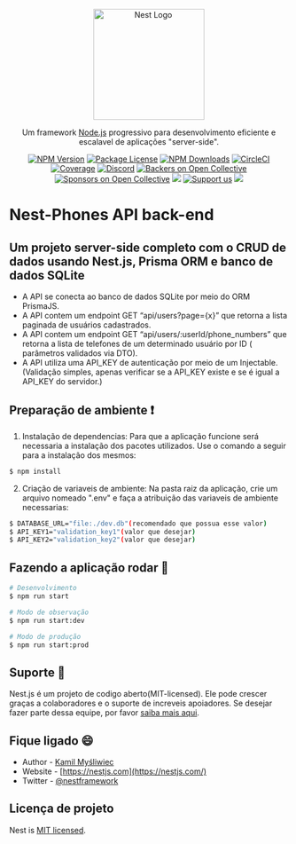 <p align="center">
  <a href="http://nestjs.com/" target="blank"><img src="https://nestjs.com/img/logo-small.svg" width="200" alt="Nest Logo" /></a>
</p>

  <p align="center">Um framework <a href="http://nodejs.org" target="_blank">Node.js</a> progressivo para desenvolvimento eficiente e escalavel de aplicações "server-side".</p>
    <p align="center">
<a href="https://www.npmjs.com/~nestjscore" target="_blank"><img src="https://img.shields.io/npm/v/@nestjs/core.svg" alt="NPM Version" /></a>
<a href="https://www.npmjs.com/~nestjscore" target="_blank"><img src="https://img.shields.io/npm/l/@nestjs/core.svg" alt="Package License" /></a>
<a href="https://www.npmjs.com/~nestjscore" target="_blank"><img src="https://img.shields.io/npm/dm/@nestjs/common.svg" alt="NPM Downloads" /></a>
<a href="https://circleci.com/gh/nestjs/nest" target="_blank"><img src="https://img.shields.io/circleci/build/github/nestjs/nest/master" alt="CircleCI" /></a>
<a href="https://coveralls.io/github/nestjs/nest?branch=master" target="_blank"><img src="https://coveralls.io/repos/github/nestjs/nest/badge.svg?branch=master#9" alt="Coverage" /></a>
<a href="https://discord.gg/G7Qnnhy" target="_blank"><img src="https://img.shields.io/badge/discord-online-brightgreen.svg" alt="Discord"/></a>
<a href="https://opencollective.com/nest#backer" target="_blank"><img src="https://opencollective.com/nest/backers/badge.svg" alt="Backers on Open Collective" /></a>
<a href="https://opencollective.com/nest#sponsor" target="_blank"><img src="https://opencollective.com/nest/sponsors/badge.svg" alt="Sponsors on Open Collective" /></a>
  <a href="https://paypal.me/kamilmysliwiec" target="_blank"><img src="https://img.shields.io/badge/Donate-PayPal-ff3f59.svg"/></a>
    <a href="https://opencollective.com/nest#sponsor"  target="_blank"><img src="https://img.shields.io/badge/Support%20us-Open%20Collective-41B883.svg" alt="Support us"></a>
  <a href="https://twitter.com/nestframework" target="_blank"><img src="https://img.shields.io/twitter/follow/nestframework.svg?style=social&label=Follow"></a>
</p>
  <!--[![Backers on Open Collective](https://opencollective.com/nest/backers/badge.svg)](https://opencollective.com/nest#backer)
  [![Sponsors on Open Collective](https://opencollective.com/nest/sponsors/badge.svg)](https://opencollective.com/nest#sponsor)-->

# Nest-Phones API  back-end

## Um projeto server-side completo com o CRUD de dados usando Nest.js, Prisma ORM e banco de dados SQLite

* A API se conecta ao banco de dados SQLite por meio do ORM PrismaJS.
* A API contem um endpoint GET “api/users?page={x}” que retorna a lista paginada de usuários cadastrados.
* A API contem um endpoint GET “api/users/:userId/phone_numbers” que retorna a lista de telefones de um determinado usuário por ID ( parâmetros validados via DTO).
* A API utiliza uma API_KEY de autenticação por meio de um Injectable.
(Validação simples, apenas verificar se a API_KEY existe e se é igual a API_KEY
do servidor.)

## Preparação de ambiente :exclamation:

1. Instalação de dependencias:
Para que a aplicação funcione será necessaria a instalação dos pacotes utilizados. Use o comando a seguir para a instalação dos mesmos:
```bash
$ npm install
```

2. Criação de variaveis de ambiente:
Na pasta raiz da aplicação, crie um arquivo nomeado ".env" e faça a atribuição das variaveis de ambiente necessarias:
```bash
$ DATABASE_URL="file:./dev.db"(recomendado que possua esse valor)
$ API_KEY1="validation_key1"(valor que desejar)
$ API_KEY2="validation_key2"(valor que desejar)
```
## Fazendo a aplicação rodar :rocket:

```bash
# Desenvolvimento
$ npm run start

# Modo de observação
$ npm run start:dev

# Modo de produção
$ npm run start:prod
```

## Suporte :pushpin:

Nest.js é um projeto de codigo aberto(MIT-licensed). Ele pode crescer graças a colaboradores e o suporte de increveis apoiadores. Se desejar fazer parte dessa equipe, por favor [saiba mais aqui](https://docs.nestjs.com/support).

## Fique ligado :smile:

- Author - [Kamil Myśliwiec](https://kamilmysliwiec.com)
- Website - [https://nestjs.com](https://nestjs.com/)
- Twitter - [@nestframework](https://twitter.com/nestframework)

## Licença de projeto

Nest is [MIT licensed](LICENSE).
